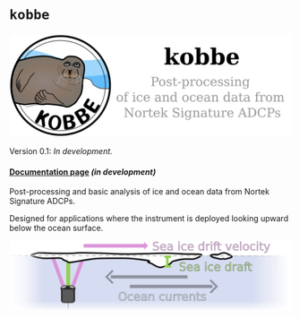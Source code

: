 # `kobbe`

![](docs/images/logos_illustrations/kobbe_header.png)


Version 0.1: *In development.*


#### [Documentation page](https://kobbe.readthedocs.io/) *(in development)*


Post-processing and basic analysis of ice and ocean data from Nortek Signature
ADCPs.

Designed for applications where the instrument is deployed looking upward below
the ocean surface.

![](docs/images/logos_illustrations/sea_ice_illustration.png)

